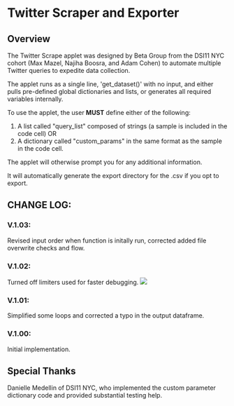 # Twitter Scraper and Exporter  
  
## Overview
The Twitter Scrape applet was designed by Beta Group from the DSI11 NYC cohort (Max Mazel, Najiha Boosra, and Adam Cohen) to automate multiple Twitter queries to expedite data collection.
  
The applet runs as a single line, 'get_dataset()' with no input, and either pulls pre-defined global dictionaries and lists, or generates all required variables internally.
  
To use the applet, the user **MUST** define either of the following:  
  
1) A list called "query_list" composed of strings (a sample is included in the code cell) OR  
2) A dictionary called "custom_params" in the same format as the sample in the code cell.  
  
The applet will otherwise prompt you for any additional information.  
  
It will automatically generate the export directory for the .csv if you opt to export.

## CHANGE LOG:
### V.1.03:
Revised input order when function is initally run, corrected added file overwrite checks and flow. 

### V.1.02:
Turned off limiters used for faster debugging.
![](https://media.giphy.com/media/hokMyu1PAKfJK/giphy.gif)

### V.1.01:  
Simplified some loops and corrected a typo in the output dataframe.  
  
### V.1.00:
Initial implementation.  
  
## Special Thanks
Danielle Medellin of DSI11 NYC, who implemented the custom parameter dictionary code and provided substantial testing help.